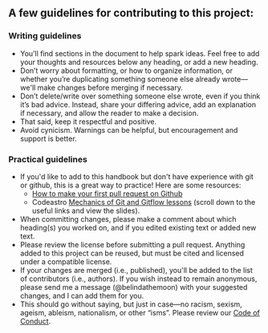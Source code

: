 ## A few guidelines for contributing to this project:

### Writing guidelines
- You’ll find sections in the document to help spark ideas. Feel free to add your thoughts and resources below any heading, or add a new heading. 
- Don’t worry about formatting, or how to organize information, or whether you’re duplicating something someone else already wrote—we'll make changes before merging if necessary.
- Don’t delete/write over something someone else wrote, even if you think it’s bad advice. Instead, share your differing advice, add an explanation if necessary, and allow the reader to make a decision.
- That said, keep it respectful and positive. 
- Avoid cynicism. Warnings can be helpful, but encouragement and support is better.

### Practical guidelines

- If you'd like to add to this handbook but don't have experience with git or github, this is a great way to practice! Here are some resources:
  - [How to make your first pull request on Github](https://www.freecodecamp.org/news/how-to-make-your-first-pull-request-on-github-3/)
  - Codeastro [Mechanics of Git and Gitflow lessons](https://github.com/semaphoreP/codeastro/tree/main/Day2) (scroll down to the useful links and view the slides).
- When committing changes, please make a comment about which heading(s) you worked on, and if you edited existing text or added new text.
- Please review the license before submitting a pull request. Anything added to this project can be reused, but must be cited and licensed under a compatible license.
- If your changes are merged (i.e., published), you'll be added to the list of contributors (i.e., authors). If you wish instead to remain anonymous, please send me a message (@belindathemoon) with your suggested changes, and I can add them for you.
- This should go without saying, but just in case—no racism, sexism, ageism, ableism, nationalism, or other “isms”. Please review our [Code of Conduct](CODE_OF_CONDUCT.md).
